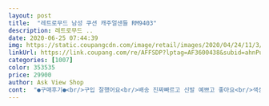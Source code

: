 ```yaml
---
layout: post 
title:  "레트로무드 남성 쿠션 캐주얼샌들 RM9403" 
description: 레트로무드 ..
date: 2020-06-25 07:44:39 
img: https://static.coupangcdn.com/image/retail/images/2020/04/24/11/3/24e14ff1-be21-4469-b6b4-197bf0e5a1be.jpg 
linkUrl: https://link.coupang.com/re/AFFSDP?lptag=AF3600438&subid=ahnPublicAsk&pageKey=1503514195&itemId=2581404859&vendorItemId=70573644914&traceid=V0-113-a65997ebeaea4444 
categories: [1007] 
color: 353535 
price: 29900 
author: Ask View Shop 
cont:  "●구매후기●<br/>구입 잘했어요<br/>배송 진짜빠르고 신발 예쁘고 좋아요<br/>색상.<br/> 디자인 다 괜찮아요.<br/><br/>생각했던거보단 좋아요.<br/><br/>주문해 드렸더니 맘에 들어하시네요.<br/><br/>친정아버지께 편히 신으실것 찾다 가격좋아<br/>푹신하고 편할것같아요.<br/> 가격도 저렴하고 감사합니다.<br/><br/>" 
---
```

